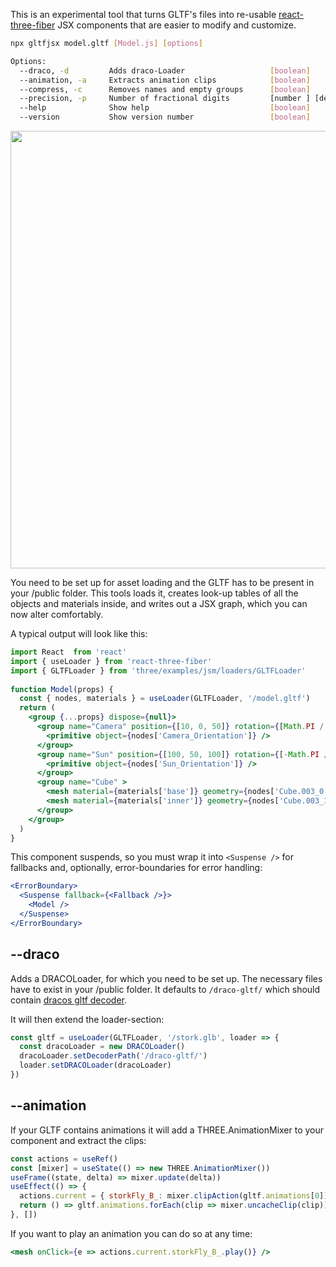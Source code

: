 This is an experimental tool that turns GLTF's files into re-usable [react-three-fiber](https://github.com/react-spring/react-three-fiber) JSX components that are easier to modify and customize.

```bash
npx gltfjsx model.gltf [Model.js] [options]

Options:
  --draco, -d         Adds draco-Loader                   [boolean]
  --animation, -a     Extracts animation clips            [boolean]
  --compress, -c      Removes names and empty groups      [boolean]
  --precision, -p     Number of fractional digits         [number ] [default: 2]
  --help              Show help                           [boolean]
  --version           Show version number                 [boolean]
```

<p align="center">
  <img width="700" src="https://i.imgur.com/vU3qYvd.gif" />
</p>

You need to be set up for asset loading and the GLTF has to be present in your /public folder. This tools loads it, creates look-up tables of all the objects and materials inside, and writes out a JSX graph, which you can now alter comfortably.

A typical output will look like this:

```jsx
import React  from 'react'
import { useLoader } from 'react-three-fiber'
import { GLTFLoader } from 'three/examples/jsm/loaders/GLTFLoader'
  
function Model(props) {
  const { nodes, materials } = useLoader(GLTFLoader, '/model.gltf')
  return (
    <group {...props} dispose={null}>
      <group name="Camera" position={[10, 0, 50]} rotation={[Math.PI / 2, 0, 0]} >
        <primitive object={nodes['Camera_Orientation']} />
      </group>
      <group name="Sun" position={[100, 50, 100]} rotation={[-Math.PI / 2, 0, 0]} >
        <primitive object={nodes['Sun_Orientation']} />
      </group>
      <group name="Cube" >
        <mesh material={materials['base']} geometry={nodes['Cube.003_0'].geometry} />
        <mesh material={materials['inner']} geometry={nodes['Cube.003_1'].geometry} />
      </group>
    </group>
  )
}
```

This component suspends, so you must wrap it into `<Suspense />` for fallbacks and, optionally, error-boundaries for error handling:

```jsx
<ErrorBoundary>
  <Suspense fallback={<Fallback />}>
    <Model />
  </Suspense>
</ErrorBoundary>
```

## --draco

Adds a DRACOLoader, for which you need to be set up. The necessary files have to exist in your /public folder. It defaults to `/draco-gltf/` which should contain [dracos gltf decoder](https://github.com/mrdoob/three.js/tree/dev/examples/js/libs/draco/gltf).

It will then extend the loader-section:

```jsx
const gltf = useLoader(GLTFLoader, '/stork.glb', loader => {
  const dracoLoader = new DRACOLoader()
  dracoLoader.setDecoderPath('/draco-gltf/')
  loader.setDRACOLoader(dracoLoader)
})
```

## --animation

If your GLTF contains animations it will add a THREE.AnimationMixer to your component and extract the clips:


```jsx
const actions = useRef()
const [mixer] = useState(() => new THREE.AnimationMixer())
useFrame((state, delta) => mixer.update(delta))
useEffect(() => {
  actions.current = { storkFly_B_: mixer.clipAction(gltf.animations[0]) }
  return () => gltf.animations.forEach(clip => mixer.uncacheClip(clip))
}, [])
```

If you want to play an animation you can do so at any time:

```jsx
<mesh onClick={e => actions.current.storkFly_B_.play()} />
```
